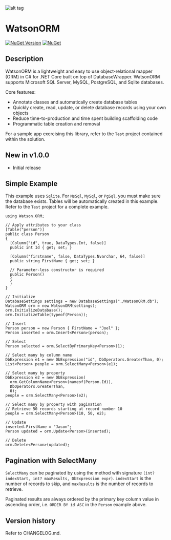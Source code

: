 ![alt tag](https://github.com/jchristn/watsonorm/blob/master/assets/watson.ico)

# WatsonORM

[![NuGet Version](https://img.shields.io/nuget/v/WatsonORM.svg?style=flat)](https://www.nuget.org/packages/WatsonORM/) [![NuGet](https://img.shields.io/nuget/dt/WatsonORM.svg)](https://www.nuget.org/packages/WatsonORM) 

## Description

WatsonORM is a lightweight and easy to use object-relational mapper (ORM) in C# for .NET Core built on top of DatabaseWrapper.  WatsonORM supports Microsoft SQL Server, MySQL, PostgreSQL, and Sqlite databases.

Core features:

- Annotate classes and automatically create database tables
- Quickly create, read, update, or delete database records using your own objects
- Reduce time-to-production and time spent building scaffolding code
- Programmatic table creation and removal

For a sample app exercising this library, refer to the ```Test``` project contained within the solution.

## New in v1.0.0

- Initial release
 
## Simple Example

This example uses ```Sqlite```.  For ```MsSql```, ```MySql```, or ```PgSql```, you must make sure the database exists.  Tables will be automatically created in this example.  Refer to the ```Test``` project for a complete example.
```
using Watson.ORM;

// Apply attributes to your class
[Table("person")]
public class Person
{
  [Column("id", true, DataTypes.Int, false)]
  public int Id { get; set; }

  [Column("firstname", false, DataTypes.Nvarchar, 64, false)]
  public string FirstName { get; set; }

  // Parameter-less constructor is required
  public Person()
  {
  }
}

// Initialize
DatabaseSettings settings = new DatabaseSettings("./WatsonORM.db");
WatsonORM orm = new WatsonORM(settings);
orm.InitializeDatabase();
orm.InitializeTable(typeof(Person));

// Insert 
Person person = new Person { FirstName = "Joel" };
Person inserted = orm.Insert<Person>(person);

// Select
Person selected = orm.SelectByPrimaryKey<Person>(1); 

// Select many by column name
DbExpression e1 = new DbExpression("id", DbOperators.GreaterThan, 0);
List<Person> people = orm.SelectMany<Person>(e1);

// Select many by property
DbExpression e2 = new DbExpression(
  orm.GetColumnName<Person>(nameof(Person.Id)),
  DbOperators.GreaterThan,
  0);
people = orm.SelectMany<Person>(e2);

// Select many by property with pagination
// Retrieve 50 records starting at record number 10
people = orm.SelectMany<Person>(10, 50, e2);

// Update
inserted.FirstName = "Jason";
Person updated = orm.Update<Person>(inserted);

// Delete
orm.Delete<Person>(updated); 
```
 
## Pagination with SelectMany

```SelectMany``` can be paginated by using the method with signature ```(int? indexStart, int? maxResults, DbExpression expr)```.  ```indexStart``` is the number of records to skip, and ```maxResults``` is the number of records to retrieve.  

Paginated results are always ordered by the primary key column value in ascending order, i.e. ```ORDER BY id ASC``` in the ```Person``` example above.
  
## Version history

Refer to CHANGELOG.md.
